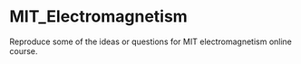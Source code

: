 # MIT_Electromagnetism
Reproduce some of the ideas or questions for MIT electromagnetism online course.
